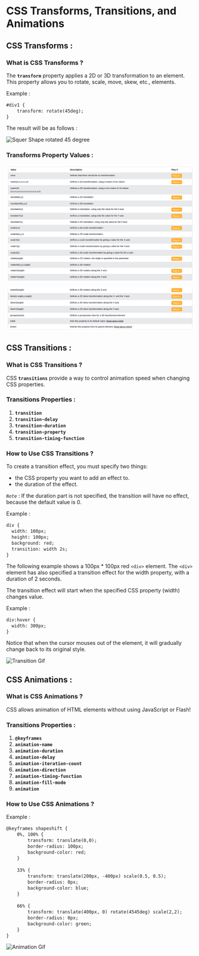 # CSS Transforms, Transitions, and Animations
## CSS Transforms :
### What is CSS Transforms ?
The **`transform`** property applies a 2D or 3D transformation to an element. This property allows you to rotate, scale, move, skew, etc., elements.

Example :

```
#div1 {
    transform: rotate(45deg);
}
```

The result will be as follows :

![Squer Shape rotated 45 degree](https://i.stack.imgur.com/Q843Q.png)

### Transforms Property Values :

![Transforms Property Values Image 1](/201/IMG/Transform.png)

![Transforms Property Values Image 2](/201/IMG/Transform1.png)

## CSS Transitions :
### What is CSS Transitions ?
CSS **`transitions`** provide a way to control animation speed when changing CSS properties.

### Transitions Properties :
1. **`transition`**
2. **`transition-delay`**
3. **`transition-duration`**
4. **`transition-property`**
5. **`transition-timing-function`**

### How to Use CSS Transitions ?
To create a transition effect, you must specify two things:

* the CSS property you want to add an effect to.
* the duration of the effect.

*`Note`* : If the duration part is not specified, the transition will have no effect, because the default value is 0.

Example :

```
div {
  width: 100px;
  height: 100px;
  background: red;
  transition: width 2s;
}
```

The following example shows a 100px * 100px red `<div>` element. The `<div>` element has also specified a transition effect for the width property, with a duration of 2 seconds.

The transition effect will start when the specified CSS property (width) changes value.

Example :

```
div:hover {
  width: 300px;
}
```

Notice that when the cursor mouses out of the element, it will gradually change back to its original style.

![Transition Gif](https://www.freecodecamp.org/news/content/images/2020/10/transition.gif)

## CSS Animations :
### What is CSS Animations ?
CSS allows animation of HTML elements without using JavaScript or Flash!

### Transitions Properties :
1. **`@keyframes`**
2. **`animation-name`**
3. **`animation-duration`**
4. **`animation-delay`**
5. **`animation-iteration-count`**
6. **`animation-direction`**
7. **`animation-timing-function`**
8. **`animation-fill-mode`**
9. **`animation`**

### How to Use CSS Animations ?

Example :

```
@keyframes shapeshift {
    0%, 100% {
        transform: translate(0,0);  
        border-radius: 100px;
        background-color: red;
    }

    33% {
        transform: translate(200px, -400px) scale(0.5, 0.5);
        border-radius: 0px;
        background-color: blue;
    }

    66% {
        transform: translate(400px, 0) rotate(4545deg) scale(2,2);
        border-radius: 0px;
        background-color: green;
    }
}
```

![Animation Gif](https://www.rithmschool.com/content/intermediate_css_bootstrap/shapeshift.gif)

